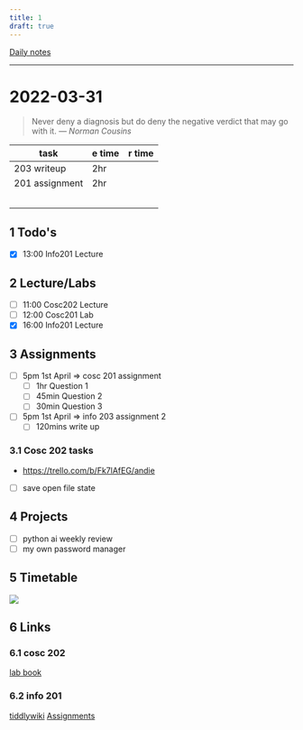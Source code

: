 ```yaml
---
title: 1
draft: true
---
```

[Daily notes](out/notes/daily-notes.md)

---

# 2022-03-31
> Never deny a diagnosis but do deny the negative verdict that may go with it.
> — <cite>Norman Cousins</cite>

| task                     | e time | r time |
| ------------------------ | ------ | ------ |
| 203 writeup              | 2hr    |        |
| 201 assignment           | 2hr    |        |
|                          |        |        |
|                          |        |        |
|                          |        |        |
|                          |        |        |
|                          |        |        |
## 1 Todo's
- [x] 13:00 Info201 Lecture

## 2 Lecture/Labs
- [ ] 11:00 Cosc202 Lecture
- [ ] 12:00 Cosc201 Lab
- [x] 16:00 Info201 Lecture

## 3 Assignments
- [ ] 5pm 1st April       ⇒ cosc 201 assignment
	- [ ] 1hr Question 1
	- [ ] 45min Question 2
	- [ ] 30min Question 3
- [ ] 5pm 1st April       ⇒ info 203 assignment 2
	- [ ] 120mins write up
	
### 3.1 Cosc 202 tasks
- https://trello.com/b/Fk7lAfEG/andie

- [ ] save open file state

## 4 Projects
- [ ] python ai weekly review
- [ ] my own password manager
## 5 Timetable
![](https://i.imgur.com/86a1hDy.png)


## 6 Links
### 6.1 cosc 202 
[lab book](https://cosc202.cspages.otago.ac.nz/lab-book/COSC202LabBook.pdf)

### 6.2 info 201
[tiddlywiki](https://isgb.otago.ac.nz/infosci/INFO201/labs_release/raw/master/output/info201_labs.html#)
[Assignments](https://isgb.otago.ac.nz/info201/shared/assignments_release/raw/master/output/INFO201_Assignments.html)



